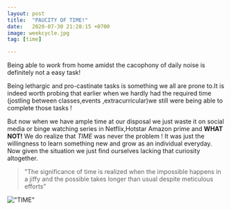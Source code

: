 ```yaml
---
layout: post
title:  "PAUCITY OF TIME!"
date:   2020-07-30 21:28:15 +0700
image: weekcycle.jpg
tag: [time]

---
```


Being able to *work* from home amidst the cacophony of daily noise is definitely not a easy task!  

Being lethargic and pro-castinate tasks is something we all are prone to.It is indeed worth probing that earlier when we hardly had the required time (jostling between classes,events ,extracurricular)we still were being able to complete those tasks !

But now when we have ample time at our disposal we just waste it on social media or binge watching series in Netflix,Hotstar Amazon prime and **WHAT NOT!**
We do realize that *TIME* was never the problem ! It was just the willingness to learn something new and grow as an individual everyday.
Now given the situation we just find ourselves lacking that curiosity  altogether.

>"The significance of time is realized when the impossible happens in a jiffy and the possible takes longer than usual despite meticulous efforts"

!["TIME"](https://affinity-numerology.com/images/article/significance-of-time-404.jpg)






